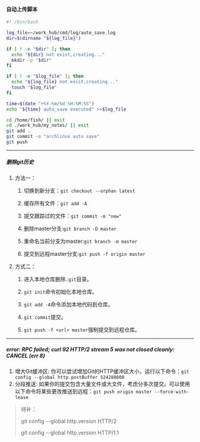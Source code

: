 #### 自动上传脚本

```bash
#! /bin/bash

log_file=~/work_hub/cmd/log/auto_save.log
dir=$(dirname "${log_file}")

if [ ! -e "$dir" ]; then
  echo "${dir} not exist,creating..."
  mkdir -p "$dir"
fi

if [ ! -e "$log_file" ]; then
  echo "${log_file} not exist,creating..."
  touch "$log_file"
fi

time=$(date "+%Y-%m/%d %H:%M:%S")
echo "${time} auto_save executed" >>$log_file

cd /home/fish/ || exit
cd ./work_hub/my_notes/ || exit
git add .
git commit -m "archlinux auto save"
git push
```



---

##### 删除git历史

1. 方法一：

   1. 切换到新分支：`git checkout --orphan latest`
   2. 缓存所有文件：`git add -A`
   3. 提交跟踪过的文件：`git commit -m "new"`

   4. 删除master分支:`git branch -D master`

   5. 重命名当前分支为master:`git branch -m master`

   6. 提交到远程master分支:`git push -f origin master`

2. 方式二：

   1. 进入本地仓库删除`.git`目录。
   2. `git init`命令初始化本地仓库。
   3. `git add -A`命令添加本地代码到仓库。

   4. `git commit`提交。
   5. `git push -f <url> master`强制提交到远程仓库。

---

##### error: RPC failed; curl 92 HTTP/2 stream 5 was not closed cleanly: CANCEL (err 8)

1. 增大Git缓冲区: 你可以尝试增加Git的HTTP缓冲区大小，运行以下命令：`git config --global http.postBuffer 524288000`
2. 分段推送: 如果你的提交包含大量文件或大文件，考虑分多次提交。可以使用以下命令将某些更改推送到远程：`git push origin master --force-with-lease`





> 待补：
>
> git config --global http.version HTTP/2
>
> git config --global http.version HTTP/1.1